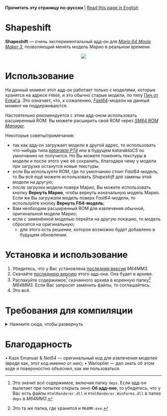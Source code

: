 **Прочитать эту страницу по-русски** | [Read this page in English](https://github.com/vazhka-dolya/Shapeshift/blob/main/README.md)

# Shapeshift
**Shapeshift** — очень экспериментальный адд-он для [*Mario 64 Movie Maker 3*](https://github.com/projectcomet64/M64MM), позволяющий менять модель Марио в реальном времени.

<p align="center">
  <img src="https://github.com/vazhka-dolya/Shapeshift/blob/main/GitHubImg/shapeshift_demo1.gif"/>
</p>

# Использование
На данный момент этот адд-он работает только с моделями, которые хранятся на адресе `F0860`, и это обычно старые модели, по типу [Пич от Enkal'а](https://www.youtube.com/watch?v=itgn6dsmcNA). Это означает, что, к сожалению, [*Fast64*](https://github.com/Fast-64/fast64)-модели на данный момент не поддерживаются.

Настоятельно рекомендуется с этим адд-оном использовать расширенный ROM. Вы можете расширить свой ROM через [*SM64 ROM Manager*](https://pilzinsel64.de/sm64-rom-manager/).

Некоторые советы/примечания:
- так как адд-он загружает модели в другой адрес, то использовать что-нибудь типа [*katarakta PT4*](https://github.com/vazhka-dolya/katarakta/releases/tag/vpt4) или в будущем *kataraktaCS* по умолчанию не получится. Но Вы можете поменять текстуры в модели и после этого уже её сохранить, благодаря чему у модели при загрузке останутся новые текстуры;
- если Вы используете ROM, где по умолчанию стоит *Fast64*-модель, то Вы всё ещё можете использовать *Shapeshift* для замены этой модели на другую;
- после загрузки модели поверх Марио, Вы можете использовать кнопку **Вернуть Марио**, чтобы вернуть изначальную модель Марио. Если же Вы загружали модель поверх *Fast64*-модели, то используйте кнопку **Вернуть F64-модель**;
- Вам необходим расширенный ROM для извлечения обычной, оригинальной модели Марио;
- если с заменённой моделью перейти на другую локацию, то модель сбросится на оригинальную;
  - для этого есть решение, которое возможно будет добавлено в будущем обновлении.

# Установка и использование
1. Убедитесь, что у Вас установлена [последняя версия](https://github.com/projectcomet64/M64MM/releases/latest) *M64MM3*.
2. Скачайте [последнюю версию](https://github.com/vazhka-dolya/Shapeshift/releases/latest) этого адд-она. Она будет в архиве.
3. Распакуйте содержимое[^1] скачанного архива в коренную папку[^2] *M64MM3*. Если Вас запросит заменить файлы, то соглашайтесь.
4. Это всё.

# Требования для компиляции
<details>
  <summary>Нажмите сюда, чтобы развернуть</summary>
  
- *Visual Studio 2022*;
- репозиторий *M64MM3* в папке под названием `M64MM`, которая находится на одну директорию выше;
  - пример: если `.sln`-файл *Shapeshift* — `C:/projects/Shapeshift/Shapeshift.sln`, то весь репозиторий *M64MM3* должен быть в `C:/projects/M64MM`. Желательно, чтобы у путей не было кириллицы;
- Если Вы на *Windows*, то перед тем, как распаковывать архивы, нажмите правой кнопкой мыши по ним, откройте **Свойства** и посмотрите есть ли опция **Разблокировать**. Если есть, то поставьте на ней галочки и нажмите **Применить**. Если Вы этого не сделаете и архив(-ы) останутся заблокированными, то Вы можете столкнуться с проблемами;
- *В зависимости от ситуации*, Вам *возможно* нужно будет сделать следующее: зайдите в **Меню** > **Средства** > **Диспетчер пакетов NuGet** > **Консоль диспетчера пакетов** и введите `Install-Package HtmlRenderer.WinForms`. После этого, зайдите **Меню** > **Проект** > **Управление пакетами NuGet…** и убедитесь, что у `HtmlRenderer.Core` и `HtmlRenderer.WinForms` последние версии.

</details>

# Благодарность
• Kaze Emanuar & Net64 — оригинальный код для извлечения моделей (вроде как, этот код именно от них);
• Warioplier — дал знать об этом коде и поверхностно объяснил, как им пользоваться.

[^1]: Это значит *всё* содержимое, включая папку `deps`. Если адд-он вылетает при попытке открыть окно **Об адд-оне**, то убедитесь, что у Вас есть файлы `HtmlRenderer.dll` и `HtmlRenderer.WinForms.dll` в папке `deps` в *M64MM3*.
[^2]: Это та же папка, где хранится и `M64MM.exe`.
